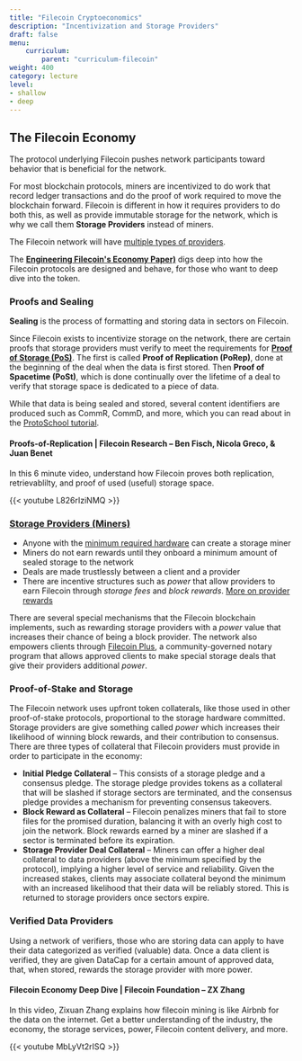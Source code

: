 ```yaml
---
title: "Filecoin Cryptoeconomics"
description: "Incentivization and Storage Providers"
draft: false
menu:
    curriculum:
        parent: "curriculum-filecoin"
weight: 400
category: lecture
level:
- shallow
- deep
---
```


## The Filecoin Economy

The protocol underlying Filecoin pushes network participants toward behavior that is beneficial for the network.

For most blockchain protocols, miners are incentivized to do work that record ledger transactions and do the proof of work required to move the blockchain forward. Filecoin is different in how it requires providers to do both this, as well as provide immutable storage for the network, which is why we call them **Storage Providers** instead of miners.

The Filecoin network will have [multiple types of providers](https://docs.filecoin.io/storage-provider/how-providing-works/#types-of-provider).

The **[Engineering Filecoin's Economy Paper)](https://filecoin.io/2020-engineering-filecoins-economy-en.pdf)** digs deep into how the Filecoin protocols are designed and behave, for those who want to deep dive into the token.


### Proofs and Sealing

**Sealing** is the process of formatting and storing data in sectors on Filecoin.

Since Filecoin exists to incentivize storage on the network, there are certain proofs that storage providers must verify to meet the requirements for **[Proof of Storage (PoS)](https://spec.filecoin.io/algorithms/pos/)**. The first is called **Proof of Replication (PoRep)**, done at the beginning of the deal when the data is first stored. Then **Proof of Spacetime (PoSt)**, which is done continually over the lifetime of a deal to verify that storage space is dedicated to a piece of data.

While that data is being sealed and stored, several content identifiers are produced such as CommR, CommD, and more, which you can read about in the [ProtoSchool tutorial](https://proto.school/verifying-storage-on-filecoin/03).

#### Proofs-of-Replication | Filecoin Research – Ben Fisch, Nicola Greco, & Juan Benet
In this 6 minute video, understand how Filecoin proves both replication, retrievablilty, and proof of used (useful) storage space.

{{< youtube L826rIziNMQ >}}

### [Storage Providers (Miners)](https://docs.filecoin.io/storage-provider/how-providing-works)

* Anyone with the [minimum required hardware](https://docs.filecoin.io/storage-provider/hardware-requirements/) can create a storage miner
* Miners do not earn rewards until they onboard a minimum amount of sealed storage to the network
* Deals are made trustlessly between a client and a provider
* There are incentive structures such as _power_ that allow providers to earn Filecoin through _storage fees_ and _block rewards_. [More on provider rewards](https://docs.filecoin.io/storage-provider/storage-provider-rewards/#storage-fees)

There are several special mechanisms that the Filecoin blockchain implements, such as rewarding storage providers with a _power_ value that increases their chance of being a block provider. The network also empowers clients through [Filecoin Plus](https://plus.fil.org/), a community-governed notary program that allows approved clients to make special storage deals that give their providers additional _power_.

### Proof-of-Stake and Storage
The Filecoin network uses upfront token collaterals, like those used in other proof-of-stake protocols, proportional to the storage hardware committed. Storage providers are give something called _power_ which increases their likelihood of winning block rewards, and their contribution to consensus. There are three types of collateral that Filecoin providers must provide in order to participate in the economy:

* **Initial Pledge Collateral** – This consists of a storage pledge and a consensus pledge. The storage pledge provides tokens as a collateral that will be slashed if storage sectors are terminated, and the consensus pledge provides a mechanism for preventing consensus takeovers.
* **Block Reward as Collateral** – Filecoin penalizes miners that fail to store files for the promised duration, balancing it with an overly high cost to join the network. Block rewards earned by a miner are slashed if a sector is terminated before its expiration.
* **Storage Provider Deal Collateral** – Miners can offer a higher deal collateral to data providers (above the minimum specified by the protocol), implying a higher level of service and reliability. Given the increased stakes, clients may associate collateral beyond the minimum with an increased likelihood that their data will be reliably stored. This is returned to storage providers once sectors expire.

### Verified Data Providers
Using a network of verifiers, those who are storing data can apply to have their data categorized as verified (valuable) data. Once a data client is verified, they are given DataCap for a certain amount of approved data, that, when stored, rewards the storage provider with more power.

#### Filecoin Economy Deep Dive | Filecoin Foundation – ZX Zhang

In this video, Zixuan Zhang explains how filecoin mining is like Airbnb for the data on the internet. Get a better understanding of the industry, the economy, the storage services, power, Filecoin content delivery, and more.

{{< youtube MbLyVt2rISQ >}}
